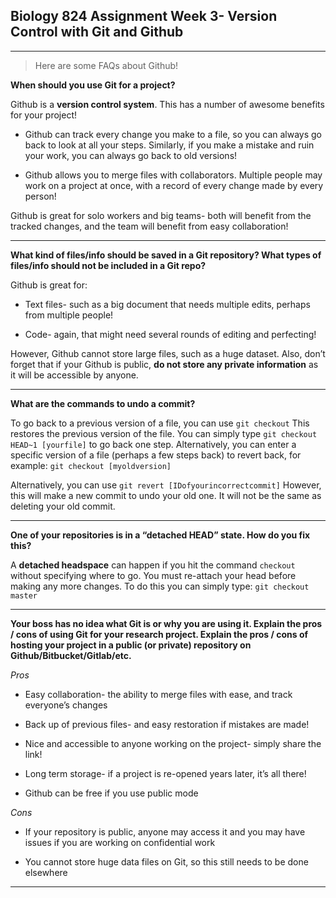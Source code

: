 ## **Biology 824 Assignment Week 3- Version Control with Git and Github**

---
> Here are some FAQs about Github!

**When should you use Git for a project?**

Github is a **version control system**. This has a number of awesome benefits for your project!

+ Github can track every change you make to a file, so you can always go back to look at all your steps. Similarly, if you make a mistake and ruin your work, you can always go back to old versions!

+ Github allows you to merge files with collaborators. Multiple people may work on a project at once, with a record of every change made by every person!

Github is great for solo workers and big teams- both will benefit from the tracked changes, and the team will benefit from easy collaboration!

---

**What kind of files/info should be saved in a Git repository? What types of files/info should not be included in a Git repo?**

Github is great for:

+ Text files- such as a big document that needs multiple edits, perhaps from multiple people!

+ Code- again, that might need several rounds of editing and perfecting!

However, Github cannot store large files, such as a huge dataset. Also, don’t forget that if your Github is public, **do not store any private information** as it will be accessible by anyone.

---

**What are the commands to undo a commit?**

To go back to a previous version of a file, you can use `git checkout` 
This restores the previous version of the file.
You can simply type `git checkout HEAD~1 [yourfile]` to go back one step.
Alternatively, you can enter a specific version of a file (perhaps a few steps back) to revert back, for example: `git checkout [myoldversion]`

Alternatively, you can use `git revert [IDofyourincorrectcommit]`
However, this will make a new commit to undo your old one. It will not be the same as deleting your old commit.

---

 **One of your repositories is in a “detached HEAD” state. How do you fix this?**

A **detached headspace** can happen if you hit the command `checkout` without specifying where to go. You must re-attach your head before making any more changes.
To do this you can simply type:
`git checkout master`


---

**Your boss has no idea what Git is or why you are using it. Explain the pros / cons of using Git for your research project. Explain the pros / cons of hosting your project in a public (or private) repository on Github/Bitbucket/Gitlab/etc.**

*Pros* 

+ Easy collaboration- the ability to merge files with ease, and track everyone’s changes

+ Back up of previous files- and easy restoration if mistakes are made!

+ Nice and accessible to anyone working on the project- simply share the link!

+ Long term storage- if a project is re-opened years later, it’s all there!

+ Github can be free if you use public mode

*Cons*

+ If your repository is public, anyone may access it and you may have issues if you are working on confidential work

+ You cannot store huge data files on Git, so this still needs to be done elsewhere


---

